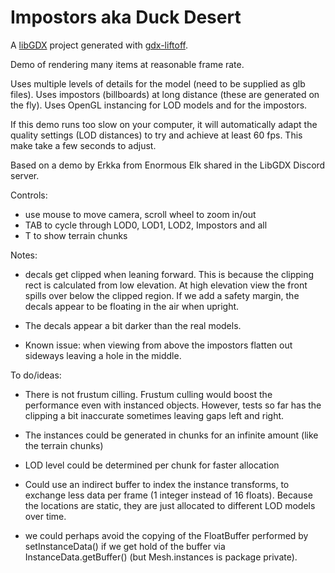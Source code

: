 # Impostors aka Duck Desert

A [libGDX](https://libgdx.com/) project generated with [gdx-liftoff](https://github.com/tommyettinger/gdx-liftoff).

Demo of rendering many items at reasonable frame rate.

Uses multiple levels of details for the model (need to be supplied as glb files). 
Uses impostors (billboards) at long distance (these are generated on the fly).
Uses OpenGL instancing for LOD models and for the impostors.


If this demo runs too slow on your computer, it will automatically adapt the quality settings (LOD distances) to try and achieve at least 60 fps.
This make take a few seconds to adjust.

Based on a demo by Erkka from Enormous Elk shared in the LibGDX Discord server.


Controls:
- use mouse to move camera, scroll wheel to zoom in/out
- TAB to cycle through LOD0, LOD1, LOD2, Impostors and all
- T to show terrain chunks






Notes:
- decals get clipped when leaning forward.  This is because the clipping rect is calculated from low elevation. At high elevation view the front spills over
 below the clipped region.  If we add a safety margin, the decals appear to be floating in the air when upright.

- The decals appear a bit darker than the real models.  
- Known issue: when viewing from above the impostors flatten out sideways leaving a hole in the middle.

To do/ideas:
- There is not frustum cilling.  Frustum culling would boost the performance even with instanced objects. However, tests so far has the clipping a bit inaccurate sometimes leaving gaps left and right.

- The instances could be generated in chunks for an infinite amount (like the terrain chunks)
- LOD level could be determined per chunk for faster allocation
- Could use an indirect buffer to index the instance transforms, to exchange less data per frame (1 integer instead of 16 floats).  Because the locations are static, they are just allocated
to different LOD models over time.

- we could perhaps avoid the copying of the FloatBuffer performed by setInstanceData() if we get hold of the buffer via InstanceData.getBuffer() (but Mesh.instances is package private).



